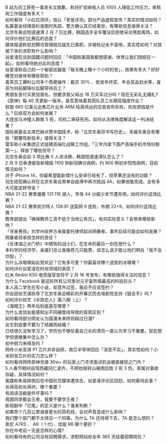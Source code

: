 B 站为员工猝死一事发长文致歉，称将扩招审核人员 1000 人降低工作压力，审核岗工作强度有多大？  
如何看待「小红花测评」指认「老爸评测」部分产品虚假宣传？真实的情况如何？  
私募基金经理高杉夜跑时失踪，警方确认其已经离世，有哪些信息值得关注？  
北京冬奥会短道速滑 2 月 7 日比赛，韩国选手全军覆没后拒绝采访黑脸离场，如何评价他们比赛后的态度？  
媒体报道称怒怼腾讯管理层应届生已离职，并被标记永不录用，真实性如何？对其接下来的求职有什么影响？  
谷爱凌在谈到国籍问题时回应：「中国和美国我都想感谢，体育让我们团结在一起」，如何看待她对此的态度？  
谷爱凌称自己的一个秘密武器是「每天晚上睡十个小时的觉」，效果有多大？好好睡觉对身体有哪些帮助？  
喜茶员工爆料公司多个奇葩操作：裁员 30% 、拒发年终奖、年会奖品划水等，喜茶为何前脚降价后脚苛待员工？  
男朋友首付买房加我名，但要求我父母出 18 万买车过分吗？现在无彩礼无婚礼?  
《原神》每 40 天更新一版本，是否意味着其团队员工长期高强度作业？  
软银 660 亿美元出售芯片业务 ARM 给英伟达的交易宣布失败，失败原因是什么？后续双方会如何发展？  
大连宝马冲撞人群致 5 死，司机二审获死刑，如何从法律角度解读这一判决结果？  
国际奥委会主席巴赫点赞中国技术，称「北京冬奥将书写历史」，本届冬奥会有哪些「颠覆性新技术」值得关注？  
雷军称小米集团正式组建高端化战略工作组，「三年内拿下国产高端手机市场份额第一」，释放了哪些信号？  
北京冬奥会前 3 项比赛 0 人进决赛，韩国短道速滑队怎么了？  
2 月 9 日香港报告新增超 1100 例新冠确诊病例，约 800 例初步阳性病例，目前情况如何？  
对于 iPhone 14，你最希望能新增什么安卓已经有了，但苹果还没有的功能？  
羽生结弦确认将在北京冬奥会男单自由滑中再次挑战 4A，如果他能完成，会有多大可能逆转夺金？  
NBA 21-22 赛季雄鹿 131:116 湖人，字母 44 分威少末节遭弃用，如何评价这场比赛？  
NBA 21-22 赛季凯尔特人 126:91 送篮网 9 连败，布朗 22+9，如何评价这场比赛？  
教育部提出「确保教师工资不低于当地公务员」，有何实际意义？会带来哪些影响？  
「寻亲男孩」刘学州收养方亲属委托律师起诉网暴者，事件后续可能会如何发展？网暴者将承担怎样的责任？  
《长津湖之水门桥》中牺牲的战士们，在生命的最后一刻在想什么？  
本科学的经济学，亲戚们总让我推荐几只股票，该怎么说才能让他们明白「我不会炒股」？  
为什么冰墩墩如此受欢迎？它有多可爱？你最喜欢哪个造型的冰墩墩？  
如何评价谷爱凌在时尚领域的表现？  
红米 Redmi K50 电竞版官宣将于 2 月 16  号发布，有哪些值得关注的信息？  
为什么 Facebook 是这轮所有公司里对元宇宙热情最高的科技巨头？  
本人高二学生在写小说，却意外过签，我应不应该签约？  
你会因张艺谋执导了北京冬奥会精彩的开幕式而去电影院支持《狙击手》吗？  
如何评价综艺《半熟恋人》第八期（上）？  
《海贼王》两年后到底差在哪里？  
为什么发烧友能感知出不同硬盘线导致的音质区别？  
如何看待部分网友认为国漫未来终将超过日漫?  
女生到底要不要为了结婚而结婚？  
已经很久没有学习了，学历也不够仗着自己长的漂亮一直认为学习不重要。现在想学但很难集中怎么办？  
初中努力来得及吗？  
网传小米澎湃 P1 芯片并非自研，南芯半导体回应「消息不实」，真实性如何？小米研发芯片的实力怎么样？  
如何看待网传原神充值 30w+ 的玩家上门寻求面试机会被直接拒之门外？  
5 人春节期间自驾西藏冈仁波齐，不顾劝阻转山被困后致 2 死 3 伤，家属对事故存疑，具体情况如何？  
美媒称朱易摔倒后在中国社交媒体遭攻击，谷爱凌评论区回怼，如何看待此事？  
长得高和长得帅，哪个重要？  
有阅读洁癖是件坏事吗？  
周围同学都会王者，我要不要学王者？  
影视剧中「烂尾」的定义是什么？谁来判断？  
如果弄个几百公里或者更长的耳机线，会对声音造成什么影响？  
我们整个部门都不太待见一个同事，为什么 TA 还待得下去，TA 是怎么想的？  
索尼 A7R3 、 A9（ 1 代）、佳能 R6 哪个更好？  
你在中考前一天是怎样的心情?  
如何看待有的公司没有招聘需求，求职网站却全年 365 天挂着招聘岗位？  
